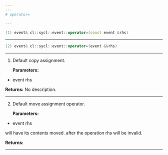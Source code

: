 ```yaml
---
---
# operator=

---
```


```cpp
(1) event& cl::sycl::event::operator=(const event &rhs)
```

---

```cpp
(2) event& cl::sycl::event::operator=(event &&rhs)
```

---

1. Default copy assignment. 

   **Parameters:**

  * event rhs

   

   **Returns:** No description.

---

2. Default move assignment operator. 

   **Parameters:**

  * event rhs

   will have its contents moved. after the operation rhs will be invalid. 

   **Returns:** 

---

